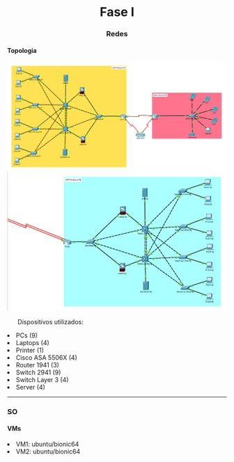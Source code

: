 <h1 align="center">Fase I</h1>

<h3 align="center">Redes</h3>

<h4>Topologia</h4>
<img src="https://github.com/hakstol/Projetos/blob/main/Fase%20I/Redes/topologia-pt1.png" /img>
<img src="https://github.com/hakstol/Projetos/blob/main/Fase%20I/Redes/topologia-pt2.png" /img>

<ul align="left">Dispositivos utilizados:</ul>
<li>PCs (9)</li>
<li>Laptops (4)</li>
<li>Printer (1)</li>
<li>Cisco ASA 5506X (4)</li>
<li>Router 1941 (3)</li>
<li>Switch 2941 (9)</li>
<li>Switch Layer 3 (4)</li>
<li>Server (4)</li>

<hr /hr>

<h3>SO</h3>

<h4>VMs</h4>
<li>VM1: ubuntu/bionic64</li>
<li>VM2: ubuntu/bionic64</li>

